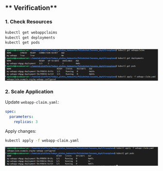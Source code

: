 ## ** Verification**

### **1. Check Resources**

```sh
kubectl get webappclaims
kubectl get deployments
kubectl get pods
```

![check rss](./pic/crossplate_get_rss.png)
### **2. Scale Application**
Update `webapp-claim.yaml`:

```yaml
spec:
  parameters:
    replicas: 3
```

Apply changes:
```sh
kubectl apply -f webapp-claim.yaml
```
![scaling](./pic/crossplate_replicas_change.png)
